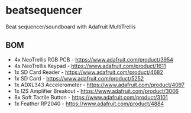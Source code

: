 # beatsequencer
Beat sequencer/soundboard with Adafruit MultiTrellis

## BOM
* 4x NeoTrellis RGB PCB - https://www.adafruit.com/product/3954
* 4x NeoTrellis Keypad - https://www.adafruit.com/product/1611
* 1x SD Card Reader - https://www.adafruit.com/product/4682
* 1x SD Card - https://www.adafruit.com/product/5252
* 1x ADXL343 Accelerometer - https://www.adafruit.com/product/4097
* 1x I2S Amplifier Breakout - https://www.adafruit.com/product/3006
* 8x Soft Tactile Button - https://www.adafruit.com/product/3101
* 1x Feather RP2040 - https://www.adafruit.com/product/4884
